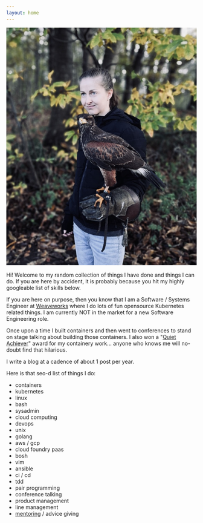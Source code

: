 ```yaml
---
layout: home
---
```

<div class="home-div-right">
  <img class="avatar" src="/assets/images/me.jpg" title="totally baller headshot">
</div>

Hi! Welcome to my random collection of things I have done and things I can do. If you are here by accident, it is probably because you hit my
highly googleable list of skills below.

If you are here on purpose, then you know that I am a Software / Systems Engineer
at [Weaveworks](https://www.weave.works/) where I do lots of fun opensource Kubernetes related things.
I am currently NOT in the market for a new Software Engineering role.

Once upon a time I built containers and then went to conferences to stand on stage
talking about building those containers.
I also won a "[Quiet Achiever](https://www.cloudfoundry.org/blog/and-the-community-award-recipients-are/)"
award for my containery work... anyone
who knows me will no-doubt find that hilarious.

I write a blog at a cadence of about 1 post per year.

Here is that seo-d list of things I do:
- containers
- kubernetes
- linux
- bash
- sysadmin
- cloud computing
- devops
- unix
- golang
- aws / gcp
- cloud foundry paas
- bosh
- vim
- ansible
- ci / cd
- tdd
- pair programming
- conference talking
- product management
- line management
- [mentoring](/resources) / advice giving

